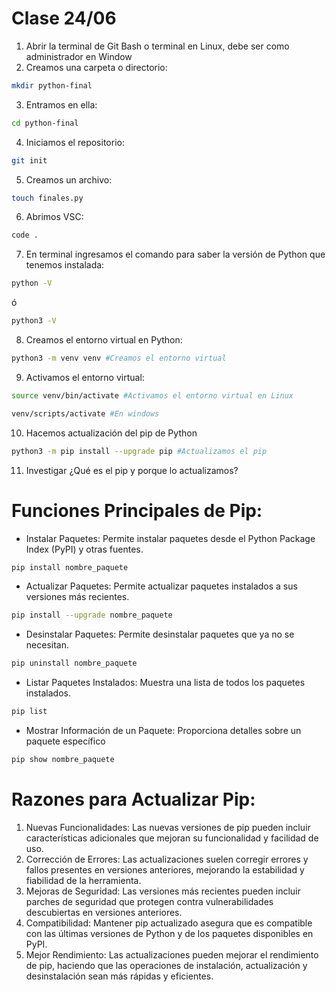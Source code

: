 # Clase 24/06
1. Abrir la terminal de Git Bash o terminal en Linux, debe ser como administrador en Window
2. Creamos una carpeta o directorio: 
```sh
mkdir python-final
```
3. Entramos en ella: 
```sh
cd python-final
```
4. Iniciamos el repositorio:
```sh
git init
```
5. Creamos un archivo:
```sh
touch finales.py
```
6. Abrimos VSC:
```sh
code .
```
7. En terminal ingresamos el comando para saber la versión de Python que tenemos instalada:
```sh
python -V
```
ó
```sh
python3 -V
```
8. Creamos el entorno virtual en Python:
```sh
python3 -m venv venv #Creamos el entorno virtual
```
9. Activamos el entorno virtual:
```sh
source venv/bin/activate #Activamos el entorno virtual en Linux
```
```sh
venv/scripts/activate #En windows
```

10. Hacemos actualización del pip de Python
```sh
python3 -m pip install --upgrade pip #Actualizamos el pip
```
11. Investigar ¿Qué es el pip y porque lo actualizamos?

# Funciones Principales de Pip:
- Instalar Paquetes: Permite instalar paquetes desde el Python Package Index (PyPI) y otras fuentes.
```sh
pip install nombre_paquete
```
- Actualizar Paquetes: Permite actualizar paquetes instalados a sus versiones más recientes.
```sh
pip install --upgrade nombre_paquete
```
- Desinstalar Paquetes: Permite desinstalar paquetes que ya no se necesitan.
```sh
pip uninstall nombre_paquete
```
- Listar Paquetes Instalados: Muestra una lista de todos los paquetes instalados.
```sh
pip list
```
- Mostrar Información de un Paquete: Proporciona detalles sobre un paquete específico
```sh
pip show nombre_paquete
```
# Razones para Actualizar Pip:
1. Nuevas Funcionalidades: Las nuevas versiones de pip pueden incluir características adicionales que mejoran su funcionalidad y facilidad de uso.
2. Corrección de Errores: Las actualizaciones suelen corregir errores y fallos presentes en versiones anteriores, mejorando la estabilidad y fiabilidad de la herramienta.
3. Mejoras de Seguridad: Las versiones más recientes pueden incluir parches de seguridad que protegen contra vulnerabilidades descubiertas en versiones anteriores.
4. Compatibilidad: Mantener pip actualizado asegura que es compatible con las últimas versiones de Python y de los paquetes disponibles en PyPI.
5. Mejor Rendimiento: Las actualizaciones pueden mejorar el rendimiento de pip, haciendo que las operaciones de instalación, actualización y desinstalación sean más rápidas y eficientes.
